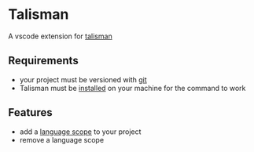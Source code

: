 # Talisman

A vscode extension for [talisman](https://github.com/thoughtworks/talisman)

## Requirements

* your project must be versioned with [git](https://git-scm.com/)
* Talisman must be [installed](https://github.com/thoughtworks/talisman#installation) on your machine for the command to work

## Features

* add a [language scope](https://github.com/thoughtworks/talisman#ignoring-files-by-specifying-language-scope) to your project
* remove a language scope
